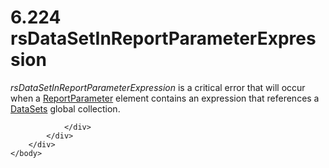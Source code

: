 <html dir="LTR" xmlns:mshelp="http://msdn.microsoft.com/mshelp" xmlns:ddue="http://ddue.schemas.microsoft.com/authoring/2003/5" xmlns:xlink="http://www.w3.org/1999/xlink" xmlns:tool="http://www.microsoft.com/tooltip">
    <head>
        <meta http-equiv="Content-Type" content="text/html; CHARSET=utf-8"></meta>
        <meta name="save" content="history"></meta>
        <title>6.224 rsDataSetInReportParameterExpression</title>
        <xml>
            <mshelp:toctitle title="6.224 rsDataSetInReportParameterExpression"></mshelp:toctitle>
            <mshelp:rltitle title="[MS-RDL]: rsDataSetInReportParameterExpression"></mshelp:rltitle>
            <mshelp:keyword index="A" term="512b441c-4846-484c-a3d1-9e3c9e3540c8"></mshelp:keyword>
            <mshelp:attr name="DCSext.ContentType" value="open specification"></mshelp:attr>
            <mshelp:attr name="AssetID" value="512b441c-4846-484c-a3d1-9e3c9e3540c8"></mshelp:attr>
            <mshelp:attr name="TopicType" value="kbRef"></mshelp:attr>
            <mshelp:attr name="DCSext.Title" value="[MS-RDL]: rsDataSetInReportParameterExpression" />
        </xml>
    </head>
    <body>
        <div id="header">
            <h1 class="heading">6.224 rsDataSetInReportParameterExpression</h1>
        </div>
        <div id="mainSection">
            <div id="mainBody">
                <div id="allHistory" class="saveHistory"></div>
                <div id="sectionSection0" class="section" name="collapseableSection">
                    

<p><i>rsDataSetInReportParameterExpression</i> is a critical
error that will occur when a <a href="7c3f4c83-9172-48db-94c1-693295c5d623.md">ReportParameter</a>
element contains an expression that references a <a href="8a8301cb-c9b3-48ca-84fb-03e8724f959f.md">DataSets</a> global
collection.</p>


                </div>
            </div>
        </div>
    </body>
</html>